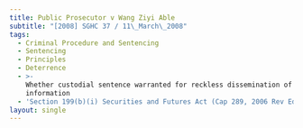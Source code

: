 ```yaml
---
title: Public Prosecutor v Wang Ziyi Able
subtitle: "[2008] SGHC 37 / 11\_March\_2008"
tags:
  - Criminal Procedure and Sentencing
  - Sentencing
  - Principles
  - Deterrence
  - >-
    Whether custodial sentence warranted for reckless dissemination of false
    information
  - 'Section 199(b)(i) Securities and Futures Act (Cap 289, 2006 Rev Ed)'
layout: single
---
```


